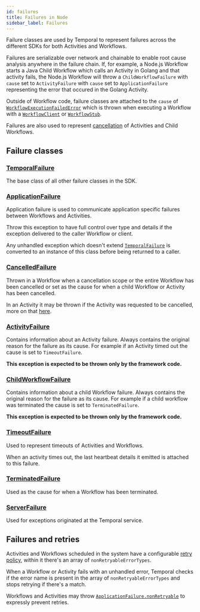 ```yaml
---
id: failures
title: Failures in Node
sidebar_label: Failures
---
```


Failure classes are used by Temporal to represent failures across the different SDKs for both Activities and Workflows.

Failures are serializable over network and chainable to enable root cause analysis anywhere in the failure chain. If, for example, a Node.js Workflow starts a Java Child Workflow which calls an Activity in Golang and that activity fails, the Node.js Workflow will throw a `ChildWorkflowFailure` with `cause` set to `ActivityFailure` with `cause` set to `ApplicationFailure` representing the error that occured in the Golang Activity.

Outside of Workflow code, failure classes are attached to the `cause` of [`WorkflowExecutionFailedError`](https://nodejs.temporal.io/api/classes/client.workflowexecutionfailederror) which is thrown when executing a Workflow with a [`WorkflowClient`](https://nodejs.temporal.io/api/classes/client.workflowclient/) or [`WorkflowStub`](https://nodejs.temporal.io/api/interfaces/client.workflowstub/).

Failures are also used to represent [cancellation](/docs/node/cancellation-scopes#cancelledfailure) of Activities and Child Workflows.

## Failure classes

### [TemporalFailure](https://nodejs.temporal.io/api/classes/client.temporalfailure)

The base class of all other failure classes in the SDK.

### [ApplicationFailure](https://nodejs.temporal.io/api/classes/client.applicationfailure)

Application failure is used to communicate application specific failures between Workflows and Activities.

Throw this exception to have full control over type and details if the exception delivered to the caller Workflow or client.

Any unhandled exception which doesn't extend [`TemporalFailure`](#temporalfailure) is converted to an instance of this class before being returned to a caller.

### [CancelledFailure](https://nodejs.temporal.io/api/classes/client.cancelledfailure)

Thrown in a Workflow when a cancellation scope or the entire Workflow has been cancelled or set as the cause for when a child Workflow or Activity has been cancelled.

In an Activity it may be thrown if the Activity was requested to be cancelled, more on that [here](/docs/node/activities#activity-cancellation).

### [ActivityFailure](https://nodejs.temporal.io/api/classes/client.activityfailure)

Contains information about an Activity failure. Always contains the original reason for the failure as its cause. For example if an Activity timed out the cause is set to `TimeoutFailure`.

**This exception is expected to be thrown only by the framework code.**

### [ChildWorkflowFailure](https://nodejs.temporal.io/api/classes/client.childworkflowfailure)

Contains information about a child Workflow failure. Always contains the original reason for the
failure as its cause. For example if a child workflow was terminated the cause is set to `TerminatedFailure`.

**This exception is expected to be thrown only by the framework code.**

### [TimeoutFailure](https://nodejs.temporal.io/api/classes/client.timeoutfailure)

Used to represent timeouts of Activities and Workflows.

When an activity times out, the last heartbeat details it emitted is attached to this failure.

### [TerminatedFailure](https://nodejs.temporal.io/api/classes/client.terminatedfailure)

Used as the cause for when a Workflow has been terminated.

### [ServerFailure](https://nodejs.temporal.io/api/classes/client.serverfailure)

Used for exceptions originated at the Temporal service.

## Failures and retries

Activities and Workflows scheduled in the system have a configurable [retry policy](https://nodejs.temporal.io/api/interfaces/proto.coresdk.common.iretrypolicy), within it there's an array of `nonRetryableErrorTypes`.

When a Workflow or Activity fails with an unhandled error, Temporal checks if the error name is present in the array of `nonRetryableErrorTypes` and stops retrying if there's a match.

Workflows and Activities may throw [`ApplicationFailure.nonRetryable`](https://nodejs.temporal.io/api/classes/client.applicationfailure#nonretryable-1) to expressly prevent retries.
